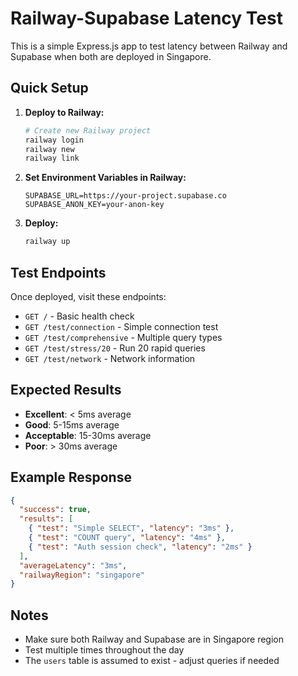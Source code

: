# Railway-Supabase Latency Test

This is a simple Express.js app to test latency between Railway and Supabase when both are deployed in Singapore.

## Quick Setup

1. **Deploy to Railway:**
   ```bash
   # Create new Railway project
   railway login
   railway new
   railway link
   ```

2. **Set Environment Variables in Railway:**
   ```
   SUPABASE_URL=https://your-project.supabase.co
   SUPABASE_ANON_KEY=your-anon-key
   ```

3. **Deploy:**
   ```bash
   railway up
   ```

## Test Endpoints

Once deployed, visit these endpoints:

- `GET /` - Basic health check
- `GET /test/connection` - Simple connection test
- `GET /test/comprehensive` - Multiple query types
- `GET /test/stress/20` - Run 20 rapid queries
- `GET /test/network` - Network information

## Expected Results

- **Excellent**: < 5ms average
- **Good**: 5-15ms average  
- **Acceptable**: 15-30ms average
- **Poor**: > 30ms average

## Example Response

```json
{
  "success": true,
  "results": [
    { "test": "Simple SELECT", "latency": "3ms" },
    { "test": "COUNT query", "latency": "4ms" },
    { "test": "Auth session check", "latency": "2ms" }
  ],
  "averageLatency": "3ms",
  "railwayRegion": "singapore"
}
```

## Notes

- Make sure both Railway and Supabase are in Singapore region
- Test multiple times throughout the day
- The `users` table is assumed to exist - adjust queries if needed
